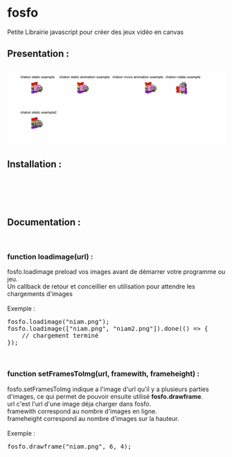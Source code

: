 # fosfo
Petite Librairie javascript pour créer des jeux vidéo en canvas
<br>
<h2>Presentation :</h2>
<img src="./img/img.gif"/>
<br>
<h2>Installation :</h2><br>
<pre><script src="./fosfo.js"></script></pre><br>
<h2>Documentation :</h2><br>
<h3>function loadimage(url) :</h3>
fosfo.loadimage preload vos images avant de démarrer votre programme ou jeu.
<br>
Un callback de retour et conceillier en utilisation pour attendre les chargements d'images
<br>
<br>
Exemple :<br>
<pre>
fosfo.loadimage("niam.png");
fosfo.loadimage(["niam.png", "niam2.png"]).done(() => {
    // chargement terminé
});
</pre>
<br>
<h3>function setFramesToImg(url, framewith, frameheight) :</h3>
fosfo.setFramesToImg indique a l'image d'url qu'il y a plusieurs parties d'images,
ce qui permet de pouvoir ensuite utilisé <b>fosfo.drawframe</b>.
<br>
url c'est l'url d'une image déja charger dans fosfo.
<br>
framewith correspond au nombre d'images en ligne.
<br>
frameheight correspond au nombre d'images sur la hauteur.
<br>
<br>
Exemple :<br>
<pre>fosfo.drawframe("niam.png", 6, 4);</pre><br>

